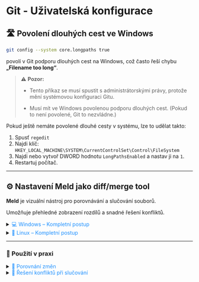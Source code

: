 # Git - Uživatelská konfigurace

## 🛣️ Povolení dlouhých cest ve Windows

```bash
git config --system core.longpaths true
```

povolí v Git podporu dlouhých cest na Windows, což často řeší chybu **„Filename too long“**.

> ⚠️ **Pozor:**
> - Tento příkaz se musí spustit s administrátorskými právy, protože mění systémovou konfiguraci Gitu.
> 
> - Musí mít ve Windows povolenou podporu dlouhých cest. (Pokud to není povolené, Git to nezvládne.)

Pokud ještě nemáte povolené dlouhé cesty v systému, lze to udělat takto:

1. Spusť `regedit`
2. Najdi klíč: `HKEY_LOCAL_MACHINE\SYSTEM\CurrentControlSet\Control\FileSystem`
3. Najdi nebo vytvoř DWORD hodnotu `LongPathsEnabled` a nastav ji na `1`.
4. Restartuj počítač.

---

## ⚙️ Nastavení Meld jako diff/merge tool

**Meld** je vizuální nástroj pro porovnávání a slučování souborů.

Umožňuje přehledné zobrazení rozdílů a snadné řešení konfliktů.

<details>
<summary><span style="color:#1E90FF;">💻 Windows – Kompletní postup</span></summary>

1. **Nainstalujte Meld**  
   [Stáhnout Meld pro Windows](https://meldmerge.org/)

2. **Nastavte Git pro použití Meld:**

   ```bash
   git config --global diff.tool meld
   git config --global difftool.meld.path "C:\Program Files\Meld\Meld.exe"
   git config --global difftool.prompt false

   git config --global merge.tool meld
   git config --global mergetool.meld.path "C:\Program Files\Meld\Meld.exe"
   git config --global mergetool.prompt false
   ```

> [!NOTE]  
> Cestu k `Meld.exe` upravte podle umístění instalace.

</details>

<details>
<summary><span style="color:#1E90FF;">🐧 Linux – Kompletní postup</span></summary>

1. **Nainstalujte Meld**
   ```bash
   sudo apt install meld
   ```

2. **Nastavte Git pro použití Meld:**

   ```bash
   git config --global diff.tool meld
   git config --global difftool.meld.path "/usr/bin/meld"
   git config --global difftool.prompt false

   git config --global merge.tool meld
   git config --global mergetool.meld.path "/usr/bin/meld"
   git config --global mergetool.prompt false
   ```

</details>

---

### 📝 Použití v praxi

<details>
<summary><span style="color:#1E90FF;">🔎 Porovnání změn</span></summary>

- Spusťte porovnání souborů:
  ```bash
  git difftool
  ```

</details>

<details>
<summary><span style="color:#1E90FF;">🔀 Řešení konfliktů při slučování</span></summary>

- Spusťte nástroj pro slučování:
  ```bash
  git mergetool
  ```

</details>